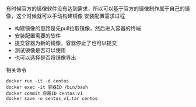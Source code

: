 有时候官方的镜像软件没有达到需求，所以可以基于官方的镜像制作属于自己的镜像，这个时候就可以手动构建镜像
安装配置需求过程
- 构建镜像的思路是先pull拉取镜像，然后进入容器的终端
- 安装配置需要的软件
- 提交容器为新的镜像，容器停止了也可以提交
- 测试镜像是否可以使用
- 也可以选择是否将镜像导出

相关命令

```
docker run -it -d centos
docker exec -it 容器ID /bin/bash
docker commit 容器ID centos:v1
docker save -o centos_v1.tar centos
```

